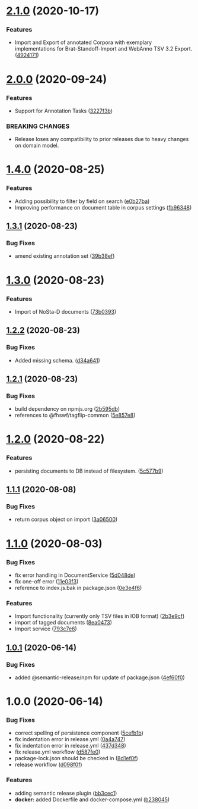 # [2.1.0](https://github.com/fhswf/tagflip-backend/compare/v2.0.0...v2.1.0) (2020-10-17)


### Features

* Import and Export of annotated Corpora with exemplary implementations for Brat-Standoff-Import and WebAnno TSV 3.2 Export. ([4924171](https://github.com/fhswf/tagflip-backend/commit/4924171ed6172398ee87b1d0b826a3ee163ed4c4))

# [2.0.0](https://github.com/fhswf/tagflip-backend/compare/v1.4.0...v2.0.0) (2020-09-24)


### Features

* Support for Annotation Tasks ([3227f3b](https://github.com/fhswf/tagflip-backend/commit/3227f3b23668ff692e138f98e95b683c0c155f12))


### BREAKING CHANGES

* Release loses any compatibility to prior releases due
to heavy changes on domain model.

# [1.4.0](https://github.com/fhswf/tagflip-backend/compare/v1.3.1...v1.4.0) (2020-08-25)


### Features

* Adding possibility to filter by field on search ([e0b27ba](https://github.com/fhswf/tagflip-backend/commit/e0b27bae626392014d9b35903a1b689330f0888d))
* Improving performance on document table in corpus settings ([fb96348](https://github.com/fhswf/tagflip-backend/commit/fb963485896f40cc527f0e58aab6ffe950a77f69))

## [1.3.1](https://github.com/fhswf/tagflip-backend/compare/v1.3.0...v1.3.1) (2020-08-23)


### Bug Fixes

* amend existing annotation set ([39b38ef](https://github.com/fhswf/tagflip-backend/commit/39b38efc01db73d497236ea91dbe80d5b20e403b))

# [1.3.0](https://github.com/fhswf/tagflip-backend/compare/v1.2.2...v1.3.0) (2020-08-23)


### Features

* Import of NoSta-D documents ([73b0393](https://github.com/fhswf/tagflip-backend/commit/73b0393f5df596e39036567d56fd7eb73df91231))

## [1.2.2](https://github.com/fhswf/tagflip-backend/compare/v1.2.1...v1.2.2) (2020-08-23)


### Bug Fixes

* Added missing schema. ([d34a641](https://github.com/fhswf/tagflip-backend/commit/d34a6415a1787936d1a033a5809d35171f2bf071))

## [1.2.1](https://github.com/fhswf/tagflip-backend/compare/v1.2.0...v1.2.1) (2020-08-23)


### Bug Fixes

* build dependency on npmjs.org ([2b595db](https://github.com/fhswf/tagflip-backend/commit/2b595db5e4705ffb1c70f4e446d15cd9108e5df3))
* references to @fhswf/tagflip-common ([5e857e8](https://github.com/fhswf/tagflip-backend/commit/5e857e8b9bf765e56e066135769766a3801ab9da))

# [1.2.0](https://github.com/fhswf/tagflip-backend/compare/v1.1.1...v1.2.0) (2020-08-22)


### Features

* persisting documents to DB instead of filesystem. ([5c577b9](https://github.com/fhswf/tagflip-backend/commit/5c577b95b8b28cedc355fd66eb63c1a15118dec4))

## [1.1.1](https://github.com/fhswf/tagflip-backend/compare/v1.1.0...v1.1.1) (2020-08-08)


### Bug Fixes

* return corpus object on import ([3a06500](https://github.com/fhswf/tagflip-backend/commit/3a06500a76078e23ffcf2691a0bf23d5b7bfa570))

# [1.1.0](https://github.com/fhswf/tagflip-backend/compare/v1.0.1...v1.1.0) (2020-08-03)


### Bug Fixes

* fix error handling in DocumentService ([5d048de](https://github.com/fhswf/tagflip-backend/commit/5d048de8b4459b610b837d267a05c79611a6e0e9))
* fix one-off error ([11e03f3](https://github.com/fhswf/tagflip-backend/commit/11e03f32756ac00d82a76e1566509dbe0121dd85))
* reference to index.js.bak in package.json ([0e3e4f6](https://github.com/fhswf/tagflip-backend/commit/0e3e4f6a740a080458426da7db25f3013a3ba587))


### Features

* Import functionality (currently only TSV files in IOB format) ([2b3e9cf](https://github.com/fhswf/tagflip-backend/commit/2b3e9cf687dec23910506c0885f318afb668617b))
* import of tagged documents ([8ea0473](https://github.com/fhswf/tagflip-backend/commit/8ea0473c547d7da0251a772d1a640ec6e7a7587d))
* Import service ([793c7e6](https://github.com/fhswf/tagflip-backend/commit/793c7e66c154a2dab878931237faa3db3cf52253))

## [1.0.1](https://github.com/fhswf/tagflip-backend/compare/v1.0.0...v1.0.1) (2020-06-14)


### Bug Fixes

* added @semantic-release/npm for update of package.json ([4ef60f0](https://github.com/fhswf/tagflip-backend/commit/4ef60f0e6b62728bc25086433122165c42bdde02))

# 1.0.0 (2020-06-14)


### Bug Fixes

* correct spelling of persistence component ([5cefb1b](https://github.com/fhswf/tagflip-backend/commit/5cefb1b3b3713694d8f4fe679f8b31e375960436))
* fix indentation error in release.yml ([0a4a747](https://github.com/fhswf/tagflip-backend/commit/0a4a7473e4dd4d0aa07890d816e2095112daa66f))
* fix indentation error in release.yml ([437d348](https://github.com/fhswf/tagflip-backend/commit/437d34843af77d64ff701d60e7a7c3ddec5704ba))
* fix release.yml workflow ([d587fe0](https://github.com/fhswf/tagflip-backend/commit/d587fe081b4290bc3dde6849ffa146272978e35a))
* package-lock.json should be checked in ([8d1ef0f](https://github.com/fhswf/tagflip-backend/commit/8d1ef0f071c2927de930c2e0062fa58c7c73cb01))
* release workflow ([d098f0f](https://github.com/fhswf/tagflip-backend/commit/d098f0f3d3eb444845486162842a8d8d1beb594c))


### Features

* adding semantic release plugin ([bb3cec1](https://github.com/fhswf/tagflip-backend/commit/bb3cec16b21e057e63dba42aa26d1325695c0638))
* **docker:** added Dockerfile and docker-compose.yml ([b238045](https://github.com/fhswf/tagflip-backend/commit/b2380452de647ea9b11d7dc65c4986b9060782a4))

